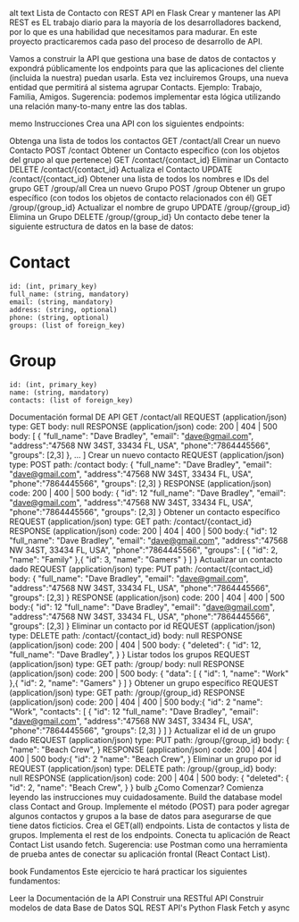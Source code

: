 alt text Lista de Contacto con REST API en Flask
Crear y mantener las API REST es EL trabajo diario para la mayoría de los desarrolladores backend, por lo que es una habilidad que necesitamos para madurar. En este proyecto practicaremos cada paso del proceso de desarrollo de API.

Vamos a construir la API que gestiona una base de datos de contactos y expondrá públicamente los endpoints para que las aplicaciones del cliente (incluida la nuestra) puedan usarla. Esta vez incluiremos Groups, una nueva entidad que permitirá al sistema agrupar Contacts. Ejemplo: Trabajo, Familia, Amigos. Sugerencia: podemos implementar esta lógica utilizando una relación many-to-many entre las dos tablas.

memo Instrucciones
Crea una API con los siguientes endpoints:

Obtenga una lista de todos los contactos GET /contact/all
Crear un nuevo Contacto POST /contact
Obtener un Contacto específico (con los objetos del grupo al que pertenece) GET /contact/{contact_id}
Eliminar un Contacto DELETE /contact/{contact_id}
Actualiza el Contacto UPDATE /contact/{contact_id}
Obtener una lista de todos los nombres e IDs del grupo GET /group/all
Crea un nuevo Grupo POST /group
Obtener un grupo específico (con todos los objetos de contacto relacionados con él) GET /group/{group_id}
Actualizar el nombre de grupo UPDATE /group/{group_id}
Elimina un Grupo DELETE /group/{group_id}
Un contacto debe tener la siguiente estructura de datos en la base de datos:

# Contact
    id: (int, primary_key)
    full_name: (string, mandatory)
    email: (string, mandatory)
    address: (string, optional)
    phone: (string, optional)
    groups: (list of foreign_key)

# Group
    id: (int, primary_key)
    name: (string, mandatory)
    contacts: (list of foreign_key)
Documentación formal DE API
GET /contact/all
    REQUEST (application/json)
        type: GET
        body: null
    RESPONSE (application/json)
        code: 200 | 404 | 500
        body: [
            {
                "full_name": "Dave Bradley",
                "email": "dave@gmail.com",
                "address":"47568 NW 34ST, 33434 FL, USA",
                "phone":"7864445566",
                "groups": [2,3]
            },
            ...
        ]
Crear un nuevo contacto
    REQUEST (application/json)
        type: POST
        path: /contact
        body: {
            "full_name": "Dave Bradley",
            "email": "dave@gmail.com",
            "address":"47568 NW 34ST, 33434 FL, USA",
            "phone":"7864445566",
            "groups": [2,3]
        }
    RESPONSE (application/json)
        code: 200 | 400 | 500
        body: {
            "id": 12
            "full_name": "Dave Bradley",
            "email": "dave@gmail.com",
            "address":"47568 NW 34ST, 33434 FL, USA",
            "phone":"7864445566",
            "groups": [2,3]
        }
Obtener un contacto específico
    REQUEST (application/json)
        type: GET
        path: /contact/{contact_id}
    RESPONSE (application/json)
        code: 200 | 404 | 400 | 500
        body:{
            "id": 12
            "full_name": "Dave Bradley",
            "email": "dave@gmail.com",
            "address":"47568 NW 34ST, 33434 FL, USA",
            "phone":"7864445566",
            "groups": [
                {
                    "id": 2,
                    "name": "Family"
                },{
                    "id": 3,
                    "name": "Gamers"
                }
             ]
        }
Actualizar un contacto dado
    REQUEST (application/json)
        type: PUT
        path: /contact/{contact_id}
        body: {
            "full_name": "Dave Bradley",
            "email": "dave@gmail.com",
            "address":"47568 NW 34ST, 33434 FL, USA",
            "phone":"7864445566",
            "groups": [2,3]
        }
    RESPONSE (application/json)
        code: 200 | 404 | 400 | 500
        body:{
            "id": 12
            "full_name": "Dave Bradley",
            "email": "dave@gmail.com",
            "address":"47568 NW 34ST, 33434 FL, USA",
            "phone":"7864445566",
            "groups": [2,3]
        }
Eliminar un contacto por id
    REQUEST (application/json)
        type: DELETE
        path: /contact/{contact_id}
        body: null
    RESPONSE (application/json)
        code: 200 | 404 | 500
        body: {
            "deleted": {
                "id": 12,
                "full_name": "Dave Bradley",
            }
        }
Listar todos los grupos
    REQUEST (application/json)
        type: GET
        path: /group/
        body: null
    RESPONSE (application/json)
        code: 200 | 500
        body: {
            "data": [
                {
                    "id": 1,
                    "name": "Work"
                },{
                    "id": 2,
                    "name": "Gamers"
                }
            ]
        }
Obtener un grupo específico
    REQUEST (application/json)
        type: GET
        path: /group/{group_id}
    RESPONSE (application/json)
        code: 200 | 404 | 400 | 500
        body:{
            "id": 2
            "name": "Work",
            "contacts": [
                {
                    "id": 12
                    "full_name": "Dave Bradley",
                    "email": "dave@gmail.com",
                    "address":"47568 NW 34ST, 33434 FL, USA",
                    "phone":"7864445566",
                    "groups": [2,3]
                }
             ]
        }
Actualizar el id de un grupo dado
    REQUEST (application/json)
        type: PUT
        path: /group/{group_id}
        body: {
            "name": "Beach Crew",
        }
    RESPONSE (application/json)
        code: 200 | 404 | 400 | 500
        body:{
            "id": 2
            "name": "Beach Crew",
        }
Eliminar un grupo por id
    REQUEST (application/json)
        type: DELETE
        path: /group/{group_id}
        body: null
    RESPONSE (application/json)
        code: 200 | 404 | 500
        body: {
            "deleted": {
                "id": 2,
                "name": "Beach Crew",
            }
        }
bulb ¿Como Comenzar?
Comienza leyendo las instrucciones muy cuidadosamente.
Build the database model class Contact and Group.
Implemente el método (POST) para poder agregar algunos contactos y grupos a la base de datos para asegurarse de que tiene datos ficticios.
Crea el GET(all) endpoints. Lista de contactos y lista de grupos.
Implementa el rest de los endpoints.
Conecta tu aplicación de React Contact List usando fetch.
Sugerencia: use Postman como una herramienta de prueba antes de conectar su aplicación frontal (React Contact List).

book Fundamentos
Este ejercicio te hará practicar los siguientes fundamentos:

Leer la Documentación de la API
Construir una RESTful API
Construir modelos de data
Base de Datos SQL
REST API's
Python Flask
Fetch y async